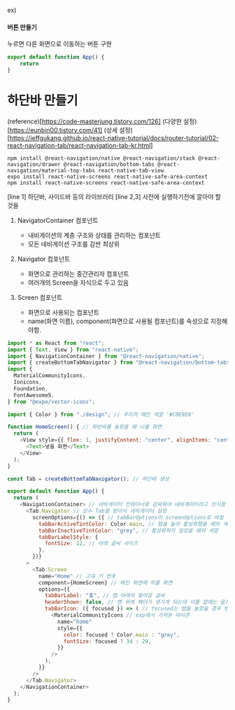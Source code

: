 ex)
#### 버튼 만들기
누르면 다른 화면으로 이동하는 버튼 구현
```javascript
export default function App() {
    return
}
```

# 하단바 만들기
(reference)[https://code-masterjung.tistory.com/126]
(다양한 설정)[https://eunbin00.tistory.com/41]
(상세 설정)[https://jeffgukang.github.io/react-native-tutorial/docs/router-tutorial/02-react-navigation-tab/react-navigation-tab-kr.html]

```
npm install @react-navigation/native @react-navigation/stack @react-navigation/drawer @react-navigation/bottom-tabs @react-navigation/material-top-tabs react-native-tab-view
expo install react-native-screens react-native-safe-area-context
npm install react-native-screens react-native-safe-area-context
```
[line 1] 하단바, 사이드바 등의 라이브러리
[line 2,3] 사전에 실행하기전에 깔아야 할 것들

1. NavigatorContainer 컴포넌트
   - 내비게이션의 계층 구조와 상태를 관리하는 컴포넌트
   - 모든 네비게이션 구조를 감싼 최상위

2. Navigator 컴포넌트
    - 화면으로 관리하는 중간관리자 컴포넌트
    - 여러개의 Screen을 자식으로 두고 있음
3. Screen 컴포넌트 
   - 화면으로 사용되는 컴포넌트
   - name(화면 이름), component(화면으로 사용될 컴포넌트)를 속성으로 지정해야함.

```javascript
import * as React from "react";
import { Text, View } from "react-native";
import { NavigationContainer } from "@react-navigation/native";
import { createBottomTabNavigator } from "@react-navigation/bottom-tabs";
import {
  MaterialCommunityIcons,
  Ionicons,
  Foundation,
  FontAwesome5,
} from "@expo/vector-icons";

import { Color } from "./design"; // 우리의 메인 색깔 '#C0E8E0'

function HomeScreen() { // 하반바를 눌렀을 때 나올 화면
  return (
    <View style={{ flex: 1, justifyContent: "center", alignItems: "center" }}>
      <Text>넣을 화면</Text>
    </View>
  );
}

const Tab = createBottomTabNavigator(); // 하단바 생성

export default function App() {
  return (
    <NavigationContainer> // 네비게이터 컨테이너로 감싸줘야 네비게이터라고 인식함
      <Tab.Navigator // 상수 Tab을 받아서 네비게이터 설정
        screenOptions={() => ({ // tabBarOptions이 screenOptions로 바뀜
          tabBarActiveTintColor: Color.main, // 탭을 눌러 활성화했을 때의 색깔
          tabBarInactiveTintColor: "grey", // 활성화하지 않았을 때의 색깔
          tabBarLabelStyle: {
            fontSize: 12, // 아래 글씨 사이즈
          },
        })}
      >
        <Tab.Screen
          name="Home" // 고유 키 번호
          component={HomeScreen} // 메인 화면에 띄울 화면
          options={{
            tabBarLabel: "홈", // 탭 아래의 들어갈 글씨
            headerShown: false, // 맨 위에 헤더가 생기게 되는데 이를 없애는 옵션
            tabBarIcon: ({ focused }) => ( // focused는 탭을 눌렀을 경우 변수로 받음
              <MaterialCommunityIcons // exp에서 가져온 아이콘
                name="home"
                style={{
                  color: focused ? Color.main : "grey",
                  fontSize: focused ? 34 : 29,
                }}
              />
            ),
          }}
        />
      </Tab.Navigator>
    </NavigationContainer>
  );
}

```